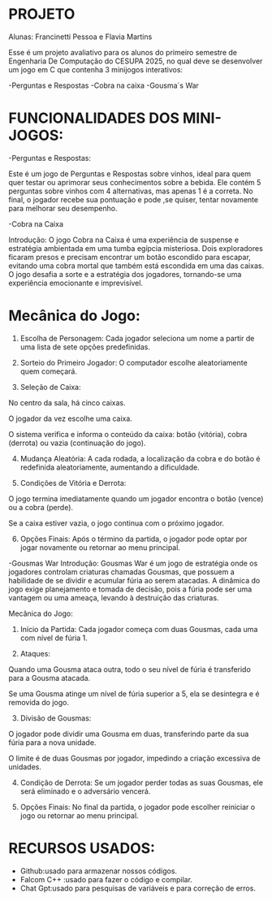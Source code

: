 # PROJETO
Alunas: Francinetti Pessoa e Flavia Martins 

Esse é um projeto avaliativo para os alunos do primeiro semestre de Engenharia De Computação do CESUPA 2025, no qual deve se desenvolver um jogo em C que contenha 3 minijogos interativos:

-Perguntas e Respostas
-Cobra na caixa
-Gousma´s War



# FUNCIONALIDADES DOS MINI-JOGOS:

-Perguntas e Respostas: 

Este é um jogo de Perguntas e Respostas sobre vinhos, ideal para quem quer testar ou aprimorar seus conhecimentos sobre a bebida.
Ele contém 5 perguntas sobre vinhos com 4 alternativas, mas apenas 1 é a correta.
No final, o jogador recebe sua pontuação e pode ,se quiser, tentar novamente para melhorar seu desempenho.



-Cobra na Caixa

Introdução: O jogo Cobra na Caixa é uma experiência de suspense e estratégia ambientada em uma tumba egípcia misteriosa. Dois exploradores ficaram presos e precisam encontrar um botão escondido para escapar, evitando uma cobra mortal que também está escondida em uma das caixas. O jogo desafia a sorte e a estratégia dos jogadores, tornando-se uma experiência emocionante e imprevisível.

# Mecânica do Jogo:

1. Escolha de Personagem: Cada jogador seleciona um nome a partir de uma lista de sete opções predefinidas.


2. Sorteio do Primeiro Jogador: O computador escolhe aleatoriamente quem começará.


3. Seleção de Caixa:

No centro da sala, há cinco caixas.

O jogador da vez escolhe uma caixa.

O sistema verifica e informa o conteúdo da caixa: botão (vitória), cobra (derrota) ou vazia (continuação do jogo).



4. Mudança Aleatória: A cada rodada, a localização da cobra e do botão é redefinida aleatoriamente, aumentando a dificuldade.


5. Condições de Vitória e Derrota:

O jogo termina imediatamente quando um jogador encontra o botão (vence) ou a cobra (perde).

Se a caixa estiver vazia, o jogo continua com o próximo jogador.



6. Opções Finais: Após o término da partida, o jogador pode optar por jogar novamente ou retornar ao menu principal.



-Gousmas War
Introdução: Gousmas War é um jogo de estratégia onde os jogadores controlam criaturas chamadas Gousmas, que possuem a habilidade de se dividir e acumular fúria ao serem atacadas. A dinâmica do jogo exige planejamento e tomada de decisão, pois a fúria pode ser uma vantagem ou uma ameaça, levando à destruição das criaturas.

Mecânica do Jogo:

1. Início da Partida: Cada jogador começa com duas Gousmas, cada uma com nível de fúria 1.


2. Ataques:

Quando uma Gousma ataca outra, todo o seu nível de fúria é transferido para a Gousma atacada.

Se uma Gousma atinge um nível de fúria superior a 5, ela se desintegra e é removida do jogo.



3. Divisão de Gousmas:

O jogador pode dividir uma Gousma em duas, transferindo parte da sua fúria para a nova unidade.

O limite é de duas Gousmas por jogador, impedindo a criação excessiva de unidades.



4. Condição de Derrota: Se um jogador perder todas as suas Gousmas, ele será eliminado e o adversário vencerá.


5. Opções Finais: No final da partida, o jogador pode escolher reiniciar o jogo ou retornar ao menu principal.

# RECURSOS USADOS:
- Github:usado para armazenar nossos códigos.
- Falcom C++ :usado para fazer o código e compilar.
- Chat Gpt:usado para pesquisas de variáveis e para correção de erros.



